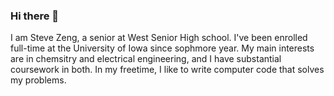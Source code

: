 ### Hi there 👋

I am Steve Zeng, a senior at West Senior High school. I've been enrolled full-time at the University of Iowa since sophmore year. My main interests are in chemsitry and electrical engineering, and I have substantial coursework in both. In my freetime, I like to write computer code that solves my problems.
